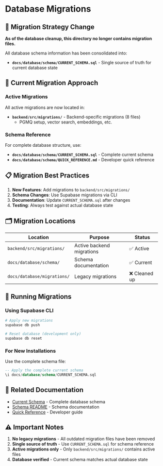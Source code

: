 # Database Migrations

## 🚨 **Migration Strategy Change**

**As of the database cleanup, this directory no longer contains migration files.**

All database schema information has been consolidated into:
- **`docs/database/schema/CURRENT_SCHEMA.sql`** - Single source of truth for current database state

## 🔄 **Current Migration Approach**

### Active Migrations
All active migrations are now located in:
- **`backend/src/migrations/`** - Backend-specific migrations (8 files)
  - PGMQ setup, vector search, embeddings, etc.

### Schema Reference
For complete database structure, use:
- **`docs/database/schema/CURRENT_SCHEMA.sql`** - Complete current schema
- **`docs/database/schema/QUICK_REFERENCE.md`** - Developer quick reference

## 📋 **Migration Best Practices**

1. **New Features**: Add migrations to `backend/src/migrations/`
2. **Schema Changes**: Use Supabase migrations via CLI
3. **Documentation**: Update `CURRENT_SCHEMA.sql` after changes
4. **Testing**: Always test against actual database state

## 🗂️ **Migration Locations**

| Location | Purpose | Status |
|----------|---------|--------|
| `backend/src/migrations/` | Active backend migrations | ✅ Active |
| `docs/database/schema/` | Schema documentation | ✅ Current |
| `docs/database/migrations/` | Legacy migrations | ❌ Cleaned up |

## 🔧 **Running Migrations**

### Using Supabase CLI
```bash
# Apply new migrations
supabase db push

# Reset database (development only)
supabase db reset
```

### For New Installations
Use the complete schema file:
```sql
-- Apply the complete current schema
\i docs/database/schema/CURRENT_SCHEMA.sql
```

## 📝 **Related Documentation**

- [Current Schema](../schema/CURRENT_SCHEMA.sql) - Complete database schema
- [Schema README](../schema/README.md) - Schema documentation
- [Quick Reference](../schema/QUICK_REFERENCE.md) - Developer guide

## ⚠️ **Important Notes**

1. **No legacy migrations** - All outdated migration files have been removed
2. **Single source of truth** - Use `CURRENT_SCHEMA.sql` for schema reference
3. **Active migrations only** - Only `backend/src/migrations/` contains active files
4. **Database verified** - Current schema matches actual database state